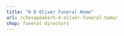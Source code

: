 ```yaml
---
title: "H D Oliver Funeral Home"
url: /chesapeake/h-d-oliver-funeral-home/
shop: funeral directors
---
```

